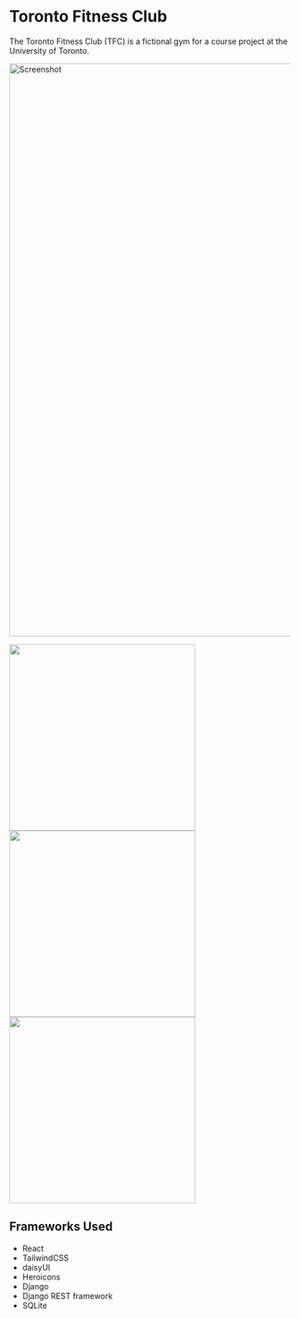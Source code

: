 # Toronto Fitness Club
The Toronto Fitness Club (TFC) is a fictional gym for a course project at the University of Toronto.

<img width="1024" alt="Screenshot" src="https://user-images.githubusercontent.com/7163127/206864369-5ae20a47-c8e4-4638-ab66-fdef8ee5927e.png">
<p float="left">
  <img src="https://github.com/lzm0/toronto-fitness-club/assets/7163127/5fb757b1-14a8-4d4d-9a15-bd28ca34502e" width="333" />
  <img src="https://github.com/lzm0/toronto-fitness-club/assets/7163127/4d24603f-317d-4412-8f99-ab9ff0133f07" width="333" /> 
  <img src="https://github.com/lzm0/toronto-fitness-club/assets/7163127/dca2bf01-a908-46de-81cd-e2cef06b219a" width="333" />
</p>

## Frameworks Used

- React
- TailwindCSS
- daisyUI
- Heroicons
- Django
- Django REST framework
- SQLite
